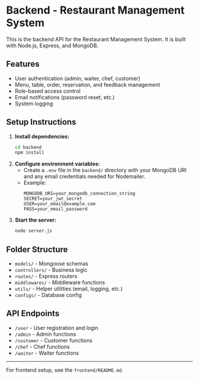 # Backend - Restaurant Management System

This is the backend API for the Restaurant Management System. It is built with Node.js, Express, and MongoDB.

## Features
- User authentication (admin, waiter, chef, customer)
- Menu, table, order, reservation, and feedback management
- Role-based access control
- Email notifications (password reset, etc.)
- System logging

## Setup Instructions

1. **Install dependencies:**
   ```sh
   cd backend
   npm install
   ```
2. **Configure environment variables:**
   - Create a `.env` file in the `backend/` directory with your MongoDB URI and any email credentials needed for Nodemailer.
   - Example:
     ```env
     MONGODB_URI=your_mongodb_connection_string
     SECRET=your_jwt_secret
     USER=your_email@example.com
     PASS=your_email_password
     ```
3. **Start the server:**
   ```sh
   node server.js
   ```

## Folder Structure
- `models/` - Mongoose schemas
- `controllers/` - Business logic
- `routes/` - Express routers
- `middlewares/` - Middleware functions
- `utils/` - Helper utilities (email, logging, etc.)
- `configs/` - Database config

## API Endpoints
- `/user` - User registration and login
- `/admin` - Admin functions
- `/customer` - Customer functions
- `/chef` - Chef functions
- `/waiter` - Waiter functions

---

For frontend setup, see the `frontend/README.md`.
